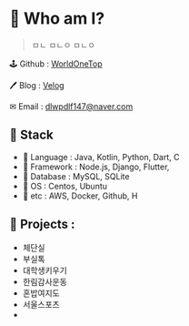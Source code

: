 # 🤔 Who am I?
> ㅁㄴ
> ㅁㄴㅇ
> ㅁㄴㅇ

🕹 Github : [WorldOneTop](https://github.com/WorldOneTop)

🖊 Blog : [Velog](https://velog.io/@dlwpdlf147)

✉ Email : dlwpdlf147@naver.com
<!-- ## 🏆 수상 경력

- 18년도 서공제 5등 수상 
- 19년도 서공제 5등 수상 
- 20년도 특급전사 달성
- 21년도 육군 병장 만기 전역
- 22년도 
 -->
## 📖 Stack

- 📕 Language : Java, Kotlin, Python, Dart, C
- 📙 Framework : Node.js, Django, Flutter, 
- 📗 Database : MySQL, SQLite
- 📘 OS : Centos, Ubuntu
- 📗 etc : AWS, Docker, Github, H


## 📌 Projects :
- 체단실
- 부실톡
- 대학생키우기
- 한림감사운동
- 혼밥여지도
- 서울스포츠
- 
